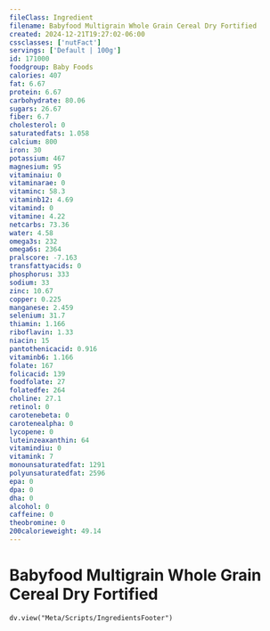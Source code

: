 ```yaml
---
fileClass: Ingredient
filename: Babyfood Multigrain Whole Grain Cereal Dry Fortified
created: 2024-12-21T19:27:02-06:00
cssclasses: ['nutFact']
servings: ['Default | 100g']
id: 171000
foodgroup: Baby Foods
calories: 407
fat: 6.67
protein: 6.67
carbohydrate: 80.06
sugars: 26.67
fiber: 6.7
cholesterol: 0
saturatedfats: 1.058
calcium: 800
iron: 30
potassium: 467
magnesium: 95
vitaminaiu: 0
vitaminarae: 0
vitaminc: 58.3
vitaminb12: 4.69
vitamind: 0
vitamine: 4.22
netcarbs: 73.36
water: 4.58
omega3s: 232
omega6s: 2364
pralscore: -7.163
transfattyacids: 0
phosphorus: 333
sodium: 33
zinc: 10.67
copper: 0.225
manganese: 2.459
selenium: 31.7
thiamin: 1.166
riboflavin: 1.33
niacin: 15
pantothenicacid: 0.916
vitaminb6: 1.166
folate: 167
folicacid: 139
foodfolate: 27
folatedfe: 264
choline: 27.1
retinol: 0
carotenebeta: 0
carotenealpha: 0
lycopene: 0
luteinzeaxanthin: 64
vitamindiu: 0
vitamink: 7
monounsaturatedfat: 1291
polyunsaturatedfat: 2596
epa: 0
dpa: 0
dha: 0
alcohol: 0
caffeine: 0
theobromine: 0
200calorieweight: 49.14
---
```


# Babyfood Multigrain Whole Grain Cereal Dry Fortified

```dataviewjs
dv.view("Meta/Scripts/IngredientsFooter")
```